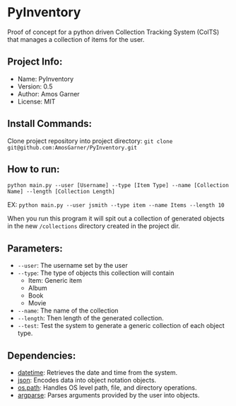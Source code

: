 # PyInventory
Proof of concept for a python driven Collection Tracking System (ColTS) that manages a collection of items for the user.

## Project Info:
* Name: PyInventory
* Version: 0.5
* Author: Amos Garner
* License: MIT

## Install Commands:
Clone project repository into project directory:
```git clone git@github.com:AmosGarner/PyInventory.git```

## How to run:
```python main.py --user [Username] --type [Item Type] --name [Collection Name] --length [Collection Length]```

EX: ```python main.py --user jsmith --type item --name Items --length 10```

When you run this program it will spit out a collection of generated objects in the new ```/collections``` directory created in the project dir.

## Parameters:
* ```--user```: The username set by the user
* ```--type```: The type of objects this collection will contain
    * Item: Generic item
    * Album
    * Book
    * Movie 
* ```--name```: The name of the collection
* ```--length```: Then length of the generated collection.
* ```--test```: Test the system to generate a generic collection of each object type.

## Dependencies:
* [datetime](https://docs.python.org/2/library/datetime.html): Retrieves the date and time from the system.
* [json](https://docs.python.org/2/library/json.html): Encodes data into object notation objects.
* [os.path](https://docs.python.org/2/library/os.html): Handles OS level path, file, and directory operations.
* [argparse](https://docs.python.org/2/library/argparse.html): Parses arguments provided by the user into objects.
